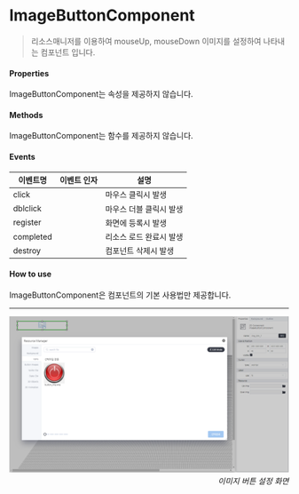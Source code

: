 # ImageButtonComponent
> 리소스매니저를 이용하여 mouseUp, mouseDown 이미지를 설정하여 나타내는 컴포넌트 입니다.

#### Properties

ImageButtonComponent는 속성을 제공하지 않습니다.

#### Methods

ImageButtonComponent는 함수를 제공하지 않습니다.

#### Events
|이벤트명|이벤트 인자|설명|
|---|---|---|
|click||마우스 클릭시 발생|
|dblclick||마우스 더블 클릭시 발생|
|register||화면에 등록시 발생|
|completed||리소스 로드 완료시 발생|
|destroy||컴포넌트 삭제시 발생|

#### How to use

ImageButtonComponent은 컴포넌트의 기본 사용법만 제공합니다.

---

![gras](./images/image_button.png)
<p align="right" style="margin-top: -.85em;font-style: italic;">이미지 버튼 설정 화면</p>